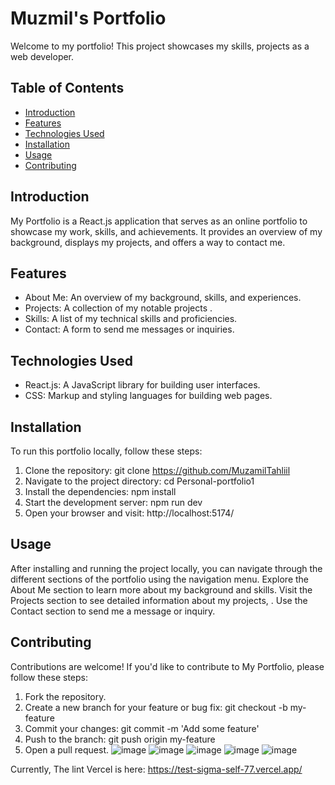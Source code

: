# Muzmil's Portfolio
Welcome to my portfolio! This project showcases my skills, projects as a web developer.

## Table of Contents
- [Introduction](#introduction)
- [Features](#features)
- [Technologies Used](#technologies-used)
- [Installation](#installation)
- [Usage](#usage)
- [Contributing](#contributing)

## Introduction
My Portfolio is a React.js application that serves as an online portfolio to showcase my work, skills, and achievements. It provides an overview of my background, displays my projects, and offers a way to contact me.

## Features
- About Me: An overview of my background, skills, and experiences.
- Projects: A collection of my notable projects .
- Skills: A list of my technical skills and proficiencies.
- Contact: A form to send me messages or inquiries.

## Technologies Used
- React.js: A JavaScript library for building user interfaces.
- CSS: Markup and styling languages for building web pages.


## Installation
To run this portfolio locally, follow these steps:

1. Clone the repository: git clone https://github.com/MuzamilTahliil
2. Navigate to the project directory: cd Personal-portfolio1
3. Install the dependencies: npm install
4. Start the development server: npm run dev
5. Open your browser and visit: http://localhost:5174/

## Usage
After installing and running the project locally, you can navigate through the different sections of the portfolio using the navigation menu. Explore the About Me section to learn more about my background and skills. Visit the Projects section to see detailed information about my projects, . Use the Contact section to send me a message or inquiry.

## Contributing
Contributions are welcome! If you'd like to contribute to My Portfolio, please follow these steps:

1. Fork the repository.
2. Create a new branch for your feature or bug fix: git checkout -b my-feature
3. Commit your changes: git commit -m 'Add some feature'
4. Push to the branch: git push origin my-feature
5. Open a pull request.
![image](https://github.com/user-attachments/assets/ae04acb5-39b2-4b8d-bd5c-62f6fd9b1d7a)
![image](https://github.com/user-attachments/assets/2069a20b-ddc1-476b-b3d6-f487e68d5ddb)
![image](https://github.com/user-attachments/assets/e6f020e0-b588-4ac7-b390-9c9caee27d7e)
![image](https://github.com/user-attachments/assets/9e458ffe-5832-4a85-ba59-6445dafe22ef)
![image](https://github.com/user-attachments/assets/86d4bc0c-333d-42b7-beaf-1df6094fb610)

Currently, The lint Vercel is here:
https://test-sigma-self-77.vercel.app/
